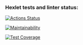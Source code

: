 ### Hexlet tests and linter status:
[![Actions Status](https://github.com/Nikolos-S/frontend-project-lvl3/workflows/hexlet-check/badge.svg)](https://github.com/Nikolos-S/frontend-project-lvl3/actions)

[![Maintainability](https://api.codeclimate.com/v1/badges/1ad8bca84647f00db014/maintainability)](https://codeclimate.com/github/Nikolos-S/frontend-project-lvl3/maintainability)

[![Test Coverage](https://api.codeclimate.com/v1/badges/1ad8bca84647f00db014/test_coverage)](https://codeclimate.com/github/Nikolos-S/frontend-project-lvl3/test_coverage)
